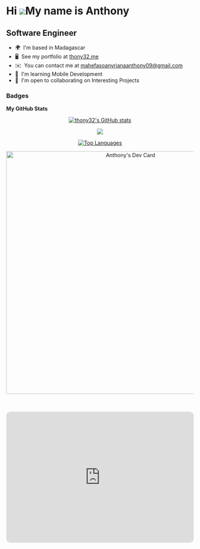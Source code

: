 Hi ![](https://user-images.githubusercontent.com/18350557/176309783-0785949b-9127-417c-8b55-ab5a4333674e.gif)My name is Anthony
===============================================================================================================================

Software Engineer
-----------------

* 🌍  I'm based in Madagascar
* 🖥️  See my portfolio at [thony32.me](http://thony32.me)
* ✉️  You can contact me at [mahefasoanyrianaanthony09@gmail.com](mailto:mahefasoanyrianaanthony09@gmail.com)
* 🧠  I'm learning Mobile Development
* 🤝  I'm open to collaborating on Interesting Projects

### Badges

<b>My GitHub Stats</b>

<div align="center"><a href="http://www.github.com/thony32" align="center"><img src="https://github-readme-stats.vercel.app/api?username=thony32&show_icons=true&hide=&count_private=true&title_color=3382ed&text_color=ffffff&icon_color=0891b2&bg_color=1c1917&hide_border=true&show_icons=true" alt="thony32's GitHub stats" /></a></div>

<div align="center">
  
<a href="http://www.github.com/thony32" align="center"><img src="https://github-readme-streak-stats.herokuapp.com/?user=thony32&stroke=ffffff&background=1c1917&ring=3382ed&fire=3382ed&currStreakNum=ffffff&currStreakLabel=3382ed&sideNums=ffffff&sideLabels=ffffff&dates=ffffff&hide_border=true" /></a>
</div>

<div align="center">
  
<a href="https://github.com/thony32" align="center"><img src="https://github-readme-stats.vercel.app/api/top-langs/?username=thony32&langs_count=10&title_color=3382ed&text_color=ffffff&icon_color=0891b2&bg_color=1c1917&hide_border=true&locale=en&custom_title=Top%20%Languages" alt="Top Languages" /></a>
</div>


<div align="center"><a href="https://app.daily.dev/thony32"><img src="https://api.daily.dev/devcards/v2/4hT7K8x1VDoBVBb5GMkFz.png?r=bn4&type=wide" width="652" alt="Anthony's Dev Card"/></a></div><br/>

&nbsp;<iframe style="border-radius:12px" src="https://open.spotify.com/embed/playlist/37i9dQZF1EpAph60QqWOrJ?utm_source=generator&theme=0" width="100%" height="352" frameBorder="0" allowfullscreen="" allow="autoplay; clipboard-write; encrypted-media; fullscreen; picture-in-picture" loading="lazy"></iframe><br/>


